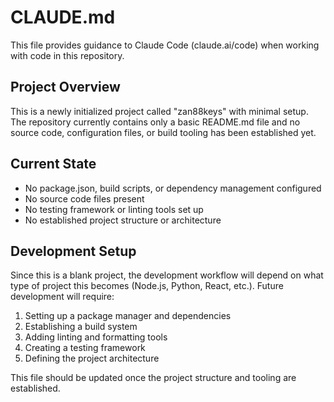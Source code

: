 # CLAUDE.md

This file provides guidance to Claude Code (claude.ai/code) when working with code in this repository.

## Project Overview

This is a newly initialized project called "zan88keys" with minimal setup. The repository currently contains only a basic README.md file and no source code, configuration files, or build tooling has been established yet.

## Current State

- No package.json, build scripts, or dependency management configured
- No source code files present
- No testing framework or linting tools set up
- No established project structure or architecture

## Development Setup

Since this is a blank project, the development workflow will depend on what type of project this becomes (Node.js, Python, React, etc.). Future development will require:

1. Setting up a package manager and dependencies
2. Establishing a build system
3. Adding linting and formatting tools
4. Creating a testing framework
5. Defining the project architecture

This file should be updated once the project structure and tooling are established.